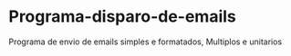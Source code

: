 # Programa-disparo-de-emails
 Programa de envio de emails simples e formatados, Multiplos e unitarios
